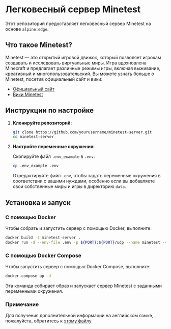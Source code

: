 # Легковесный сервер Minetest

Этот репозиторий предоставляет легковесный сервер Minetest на основе `alpine:edge`.

## Что такое Minetest?

Minetest — это открытый игровой движок, который позволяет игрокам создавать и исследовать виртуальные миры. Игра вдохновлена Minecraft и предлагает различные режимы игры, включая выживание, креативный и многопользовательский. Вы можете узнать больше о Minetest, посетив официальный сайт и вики:

- [Официальный сайт](https://www.minetest.net)
- [Вики Minetest](https://wiki.minetest.net)

## Инструкции по настройке

1. **Клонируйте репозиторий:**

   ```bash
   git clone https://github.com/yourusername/minetest-server.git
   cd minetest-server
   ```

2. **Настройте переменные окружения:**

   Скопируйте файл `.env_example` в `.env`:

   ```bash
   cp .env_example .env
   ```

   Отредактируйте файл `.env`, чтобы задать переменные окружения в соответствии с вашими нуждами, особенно если вы добавляете свои собственные миры и игры в директорию `data`.

## Установка и запуск

### С помощью Docker

Чтобы собрать и запустить сервер с помощью Docker, выполните:

```bash
docker build -t minetest-server .
docker run -d --env-file .env -p ${PORT}:${PORT}/udp --name minetest -v $(pwd)/data:/opt/minetest minetest-server
```

### С помощью Docker Compose

Чтобы запустить сервер с помощью Docker Compose, выполните:

```bash
docker-compose up -d
```

Эта команда собирает образ и запускает сервер Minetest с заданными переменными окружения.

### Примечание

Для получения дополнительной информации на английском языке, пожалуйста, обратитесь к [этому файлу](./README.md)
```

